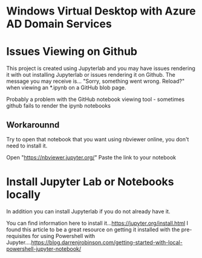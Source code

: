 # Windows Virtual Desktop with Azure AD Domain Services

<h1> Issues Viewing on Github</h1>

This project is created using Jupyterlab and you may have issues rendering it with out installing Jupyterlab or issues rendering it on Github.
The message you may receive is...
"Sorry, something went wrong. Reload?" when viewing an *.ipynb on a GitHub blob page.

Probably a problem with the GitHub notebook viewing tool - sometimes github fails to render the ipynb notebooks

<h2>Workarounnd</h2>
Try to open that notebook that you want using nbviewer online, you don't need to install it.

Open "https://nbviewer.jupyter.org/"
Paste the link to your notebook


<h1>Install Jupyter Lab or Notebooks locally</h1>
In addition you can install Jupyterlab if you do not already have it.

You can find information here to install it...https://jupyter.org/install.html
I found this article to be a great resource on getting it installed with the pre-requisites for using Powershell with Jupyter....https://blog.darrenjrobinson.com/getting-started-with-local-powershell-jupyter-notebook/



